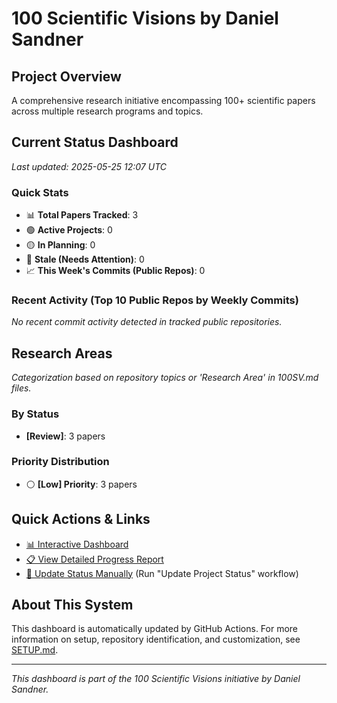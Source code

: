 # 100 Scientific Visions by Daniel Sandner

## Project Overview
A comprehensive research initiative encompassing 100+ scientific papers across multiple research programs and topics.

## Current Status Dashboard
*Last updated: 2025-05-25 12:07 UTC*

### Quick Stats
- 📊 **Total Papers Tracked**: 3
- 🟢 **Active Projects**: 0
- 🟡 **In Planning**: 0
- 🔴 **Stale (Needs Attention)**: 0
- 📈 **This Week's Commits (Public Repos)**: 0

### Recent Activity (Top 10 Public Repos by Weekly Commits)
*No recent commit activity detected in tracked public repositories.*

## Research Areas
*Categorization based on repository topics or 'Research Area' in 100SV.md files.*

### By Status
- **[Review]**: 3 papers

### Priority Distribution
- ⚪ **[Low] Priority**: 3 papers

## Quick Actions & Links
- [📊 Interactive Dashboard](https://sandner-art.github.io/100-Scientific-Visions-Hub/)
- [📋 View Detailed Progress Report](./reports/detailed-progress.md)
- [🔄 Update Status Manually](../../actions) (Run "Update Project Status" workflow)

## About This System
This dashboard is automatically updated by GitHub Actions. For more information on setup, repository identification, and customization, see [SETUP.md](./setup.md).

---

*This dashboard is part of the 100 Scientific Visions initiative by Daniel Sandner.*